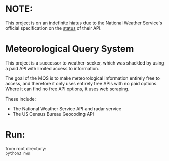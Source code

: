 # NOTE: 
This project is on an indefinite hiatus due to the National Weather Service's official specification on the [status](https://www.weather.gov/documentation/services-web-api) of their API. 

# Meteorological Query System
This project is a successor to weather-seeker, which was shackled by using a paid API with limited access to information.

The goal of the MQS is to make meteorological information entirely free to access, and therefore it only uses entirely free APIs with no paid options. Where it can find no free API options, it uses web scraping.

These include:
- The National Weather Service API and radar service
- The US Census Bureau Geocoding API

# Run:
from root directory:  
`python3 nws`

